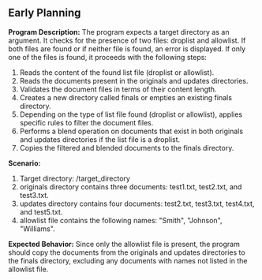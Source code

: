 ## Early Planning

**Program Description:**
The program expects a target directory as an argument. It checks for the presence of two files: droplist and allowlist. If both files are found or if neither file is found, an error is displayed. If only one of the files is found, it proceeds with the following steps:

1. Reads the content of the found list file (droplist or allowlist).
2. Reads the documents present in the originals and updates directories.
3. Validates the document files in terms of their content length.
4. Creates a new directory called finals or empties an existing finals directory.
5. Depending on the type of list file found (droplist or allowlist), applies specific rules to filter the document files.
6. Performs a blend operation on documents that exist in both originals and updates directories if the list file is a droplist.
7. Copies the filtered and blended documents to the finals directory.

**Scenario:**

1. Target directory: /target_directory
2. originals directory contains three documents: test1.txt, test2.txt, and test3.txt.
3. updates directory contains four documents: test2.txt, test3.txt, test4.txt, and test5.txt.
4. allowlist file contains the following names: "Smith", "Johnson", "Williams".

**Expected Behavior:**
Since only the allowlist file is present, the program should copy the documents from the originals and updates directories to the finals directory, excluding any documents with names not listed in the allowlist file.
